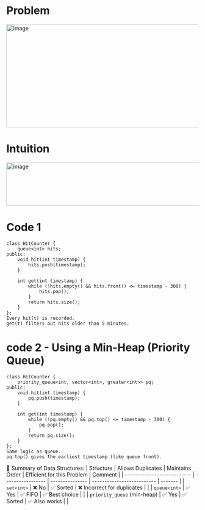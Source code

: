 # Problem
<img width="935" height="271" alt="image" src="https://github.com/user-attachments/assets/72836bbd-5857-4c86-82a0-c56a05ae6f81" />

# Intuition
<img width="968" height="114" alt="image" src="https://github.com/user-attachments/assets/f97257ca-52ff-4779-bd04-7ec4c1927c81" />


# Code 1
```
class HitCounter {
    queue<int> hits;
public:
    void hit(int timestamp) {
        hits.push(timestamp);
    }

    int get(int timestamp) {
        while (!hits.empty() && hits.front() <= timestamp - 300) {
            hits.pop();
        }
        return hits.size();
    }
};
Every hit(t) is recorded.
get(t) filters out hits older than 5 minutes.
```

# code 2 - Using a Min-Heap (Priority Queue)
```
class HitCounter {
    priority_queue<int, vector<int>, greater<int>> pq;
public:
    void hit(int timestamp) {
        pq.push(timestamp);
    }

    int get(int timestamp) {
        while (!pq.empty() && pq.top() <= timestamp - 300) {
            pq.pop();
        }
        return pq.size();
    }
};
Same logic as queue.
pq.top() gives the earliest timestamp (like queue front).
```
🔁 Summary of Data Structures:
| Structure                   | Allows Duplicates | Maintains Order | Efficient for this Problem | Comment |
| --------------------------- | ----------------- | --------------- | -------------------------- | ------- |
| `set<int>`                  | ❌ No              | ✅ Sorted        | ❌ Incorrect for duplicates |         |
| `queue<int>`                | ✅ Yes             | ✅ FIFO          | ✅ Best choice              |         |
| `priority_queue` (min-heap) | ✅ Yes             | ✅ Sorted        | ✅ Also works               |         |
